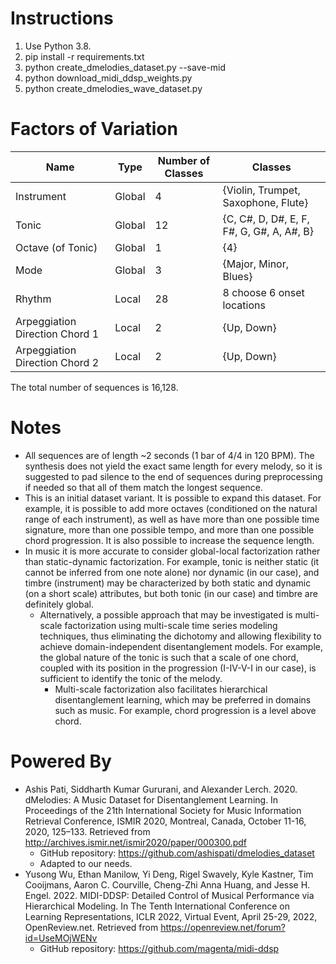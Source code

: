 # Instructions

1. Use Python 3.8.
2. pip install -r requirements.txt
3. python create_dmelodies_dataset.py --save-mid
4. python download_midi_ddsp_weights.py
5. python create_dmelodies_wave_dataset.py

# Factors of Variation

| Name                           | Type   | Number of Classes | Classes                                   |
|--------------------------------|--------|-------------------|-------------------------------------------|
| Instrument                     | Global | 4                 | {Violin, Trumpet, Saxophone, Flute}       |
| Tonic                          | Global | 12                | {C, C#, D, D#, E, F, F#, G, G#, A, A#, B} |
| Octave (of Tonic)              | Global | 1                 | {4}                                       |
| Mode                           | Global | 3                 | {Major, Minor, Blues}                     |
| Rhythm                         | Local  | 28                | 8 choose 6 onset locations                |
| Arpeggiation Direction Chord 1 | Local  | 2                 | {Up, Down}                                |
| Arpeggiation Direction Chord 2 | Local  | 2                 | {Up, Down}                                |

The total number of sequences is 16,128.

# Notes

- All sequences are of length ~2 seconds (1 bar of 4/4 in 120 BPM). The synthesis does not yield the exact same length for every melody, so it is suggested to pad silence to the end of sequences during preprocessing if needed so that all of them match the longest sequence.
- This is an initial dataset variant. It is possible to expand this dataset. For example, it is possible to add more octaves (conditioned on the natural range of each instrument), as well as have more than one possible time signature, more than one possible tempo, and more than one possible chord progression. It is also possible to increase the sequence length.
- In music it is more accurate to consider global-local factorization rather than static-dynamic factorization. For example, tonic is neither static (it cannot be inferred from one note alone) nor dynamic (in our case), and timbre (instrument) may be characterized by both static and dynamic (on a short scale) attributes, but both tonic (in our case) and timbre are definitely global.
  - Alternatively, a possible approach that may be investigated is multi-scale factorization using multi-scale time series modeling techniques, thus eliminating the dichotomy and allowing flexibility to achieve domain-independent disentanglement models. For example, the global nature of the tonic is such that a scale of one chord, coupled with its position in the progression (I-IV-V-I in our case), is sufficient to identify the tonic of the melody.
    - Multi-scale factorization also facilitates hierarchical disentanglement learning, which may be preferred in domains such as music. For example, chord progression is a level above chord.

# Powered By

- Ashis Pati, Siddharth Kumar Gururani, and Alexander Lerch. 2020. dMelodies: A Music Dataset for Disentanglement Learning. In Proceedings of the 21th International Society for Music Information Retrieval Conference, ISMIR 2020, Montreal, Canada, October 11-16, 2020, 125–133. Retrieved from http://archives.ismir.net/ismir2020/paper/000300.pdf
  - GitHub repository: https://github.com/ashispati/dmelodies_dataset
  - Adapted to our needs.
- Yusong Wu, Ethan Manilow, Yi Deng, Rigel Swavely, Kyle Kastner, Tim Cooijmans, Aaron C. Courville, Cheng-Zhi Anna Huang, and Jesse H. Engel. 2022. MIDI-DDSP: Detailed Control of Musical Performance via Hierarchical Modeling. In The Tenth International Conference on Learning Representations, ICLR 2022, Virtual Event, April 25-29, 2022, OpenReview.net. Retrieved from https://openreview.net/forum?id=UseMOjWENv
  - GitHub repository: https://github.com/magenta/midi-ddsp
